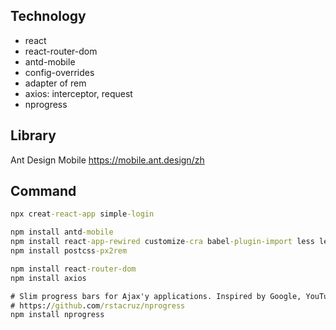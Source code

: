 
## Technology
- react
- react-router-dom
- antd-mobile
- config-overrides
- adapter of rem
- axios: interceptor, request
- nprogress

## Library

Ant Design Mobile  https://mobile.ant.design/zh


## Command

```cmd
npx creat-react-app simple-login

npm install antd-mobile
npm install react-app-rewired customize-cra babel-plugin-import less less-loader
npm install postcss-px2rem

npm install react-router-dom
npm install axios

# Slim progress bars for Ajax'y applications. Inspired by Google, YouTube, and Medium.
# https://github.com/rstacruz/nprogress
npm install nprogress

```